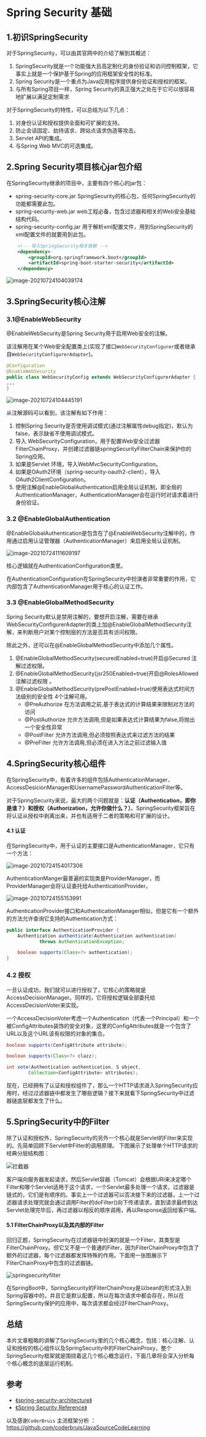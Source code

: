 # Spring Security 基础

## 1.初识SpringSecurity

对于SpringSecurity，可以由其官网中的介绍了解到其概述：

1. SpringSecurity就是一个功能强大且高定制化的身份验证和访问控制框架，它事实上就是一个保护基于Spring的应用框架安全性的标准。
2. Spring Security是一个重点为Java应用程序提供身份验证和授权的框架。
3. 与所有Spring项目一样，Spring Security的真正强大之处在于它可以很容易地扩展以满足定制需求

对于SpringSecurity的特性，可以总结为以下几点：

1. 对身份认证和授权提供全面和可扩展的支持。
2. 防止会话固定、劫持请求、跨站点请求伪造等攻击。 
3. Servlet API的集成。
4. 与Spring Web MVC的可选集成。

## 2.Spring Security项目核心jar包介绍

在SpringSecurity继承的项目中，主要有四个核心的jar包：

- spring-security-core.jar
  SpringSecurity的核心包，任何SpringSecurity的功能都需要此包。
- spring-security-web.jar
  web工程必备，包含过滤器和相关的Web安全基础结构代码。
- spring-security-config.jar 
  用于解析xml配置文件，用到SpringSecurity的xml配置文件的就要用到此包。

```xml
	<!-- 导入SpringSecurity相关依赖 -->
    <dependency>
        <groupId>org.springframework.boot</groupId>
        <artifactId>spring-boot-starter-security</artifactId>
    </dependency>
```

![image-20210724104039174](https://gitee.com/kongyin/picture_bed/raw/master/wx_picture/image-20210724104039174.png)

## 3.SpringSecurity核心注解

### 3.1@EnableWebSecurity

@EnableWebSecurity是Spring Security用于启用Web安全的注解。

该注解用在某个Web安全配置类上(实现了接口`WebSecurityConfigurer`或者继承自`WebSecurityConfigurerAdapter`)。

```java
@Configuration
@EnableWebSecurity
public class WebSecurityConfig extends WebSecurityConfigurerAdapter {
...
}
```

![image-20210724104445191](https://gitee.com/kongyin/picture_bed/raw/master/wx_picture/image-20210724104445191.png)

从注解源码可以看到，该注解有如下作用：

1. 控制Spring Security是否使用调试模式(通过注解属性debug指定)，默认为false，表示缺省不使用调试模式。
2. 导入 WebSecurityConfiguration，用于配置Web安全过滤器FilterChainProxy，并创建过滤器链springSecurityFilterChain来保护你的Spring应用。
3. 如果是Servlet 环境，导入WebMvcSecurityConfiguration。
4. 如果是OAuth2环境（spring-security-oauth2-client），导入OAuth2ClientConfiguration。
5. 使用注解@EnableGlobalAuthentication启用全局认证机制，即全局的AuthenticationManager，AuthenticationManager会在运行时对请求着进行身份验证。

### 3.2 @EnableGlobalAuthentication

@EnableGlobalAuthentication是包含在了@EnableWebSecurity注解中的，作用通过启用认证管理器（AuthenticationManager）来启用全局认证机制。

![image-20210724111609197](https://gitee.com/kongyin/picture_bed/raw/master/wx_picture/image-20210724111609197.png)

核心逻辑就在AuthenticationConfiguration类里。

在AuthenticationConfiguration在SpringSecurity中扮演者非常重要的作用，它内部包含了AuthenticationManager用于核心的认证工作。

### 3.3 @EnableGlobalMethodSecurity

Spring Security默认是禁用注解的，要想开启注解，需要在继承WebSecurityConfigurerAdapter的类上加@EnableGlobalMethodSecurity注解，来判断用户对某个控制层的方法是否具有访问权限。

除此之外，还可以在@EnableGlobalMethodSecurity中添加几个属性。

1. @EnableGlobalMethodSecurity(securedEnabled=true)开启@Secured 注解过滤权限。
2. @EnableGlobalMethodSecurity(jsr250Enabled=true)开启@RolesAllowed 注解过滤权限 。
3. @EnableGlobalMethodSecurity(prePostEnabled=true)使用表达式时间方法级别的安全性 4个注解可用。
   - @PreAuthorize 在方法调用之前,基于表达式的计算结果来限制对方法的访问
   - @PostAuthorize 允许方法调用,但是如果表达式计算结果为false,将抛出一个安全性异常
   - @PostFilter 允许方法调用,但必须按照表达式来过滤方法的结果
   - @PreFilter 允许方法调用,但必须在进入方法之前过滤输入值

## 4.SpringSecurity核心组件

在SpringSecurity中，有着许多的组件包括AuthenticationManager、AccessDesicionManager和UsernamePasswordAuthenticationFilter等。

对于SpringSecurity来说，最大的两个问题就是：**认证（Authentication，即你是谁？）和授权（Authorization，允许你做什么？）**。SpringSecurity框架旨在将认证从授权中剥离出来，并也有适用于二者的策略和可扩展的设计。

#### 4.1 认证

在SpringSecurity中，用于认证的主要接口是AuthenticationManager，它只有一个方法：

![image-20210724154017306](https://gitee.com/kongyin/picture_bed/raw/master/wx_picture/image-20210724154017306.png)

AuthenticationManger最普遍的实现类是ProviderManager，而ProviderManager会将认证委托给AuthenticationProvider。

![image-20210724155153991](https://gitee.com/kongyin/picture_bed/raw/master/wx_picture/image-20210724155153991.png)

AuthenticationProvider接口和AuthenticationManager相似，但是它有一个额外的方法允许查询它支持的Authentication方式：

```java
public interface AuthenticationProvider {
	Authentication authenticate(Authentication authentication)
			throws AuthenticationException;

	boolean supports(Class<?> authentication);
}
```

### 4.2 授权

一旦认证成功，我们就可以进行授权了，它核心的策略就是AccessDecisionManager。同样的，它将授权逻辑全部委托给AccessDecisionVoter来实现。

一个AccessDecisionVoter考虑一个Authentication（代表一个Principal）和一个被ConfigAttributes装饰的安全对象，这里的ConfigAttributes就是一个包含了URL以及这个URL该有权限的对象的集合。

```java
boolean supports(ConfigAttribute attribute);

boolean supports(Class<?> clazz);

int vote(Authentication authentication, S object,
        Collection<ConfigAttribute> attributes);
```

现在，已经拥有了认证和授权组件了，那么一个HTTP请求进入SpringSecurity应用时，经过过滤器链中都发生了哪些逻辑？接下来就看下SpringSecurity中过滤器链底层都发生了什么。

## 5.SpringSecurity中的Filter

除了认证和授权外，SpringSecurity的另外一个核心就是Servlet的Filter来实现的。先简单回顾下Servlet中Filter的调用原理。
下图展示了处理单个HTTP请求的经典分层结构图：

![拦截器](https://gitee.com/kongyin/picture_bed/raw/master/wx_picture/20200726104520271.png)

客户端向服务器发起请求，然后Servlet容器（Tomcat）会根据URI来决定哪个Filter和哪个Servlet适用于这个请求，一个Servlet最多处理一个请求，过滤器是链式的，它们是有顺序的。事实上一个过滤器可以否决接下来的过滤器，上一个过滤器请求处理完就会通过调用Filter的doFilter()向下传递请求，直到请求最终到达Servlet处理完毕后，再过滤器以相反的顺序调用，再以Response返回给客户端。

#### 5.1 FilterChainProxy以及其内部的Filter

回归正题，SpringSecurity在过滤器链中扮演的就是一个Filter，其类型是FilterChainProxy。但它又不是一个普通的Filter，因为FilterChainProxy中包含了额外的过滤器，每个过滤器都发挥特殊的作用。下面用一张图展示下FliterChainProxy中包含的过滤器链。

![springsecurityfilter](https://gitee.com/kongyin/picture_bed/raw/master/wx_picture/20200726110652665.png)

在SpringBoot中，SpringSecurity的FilterChainProxy是以bean的形式注入到Spring容器中的，并且它是默认配置，所以在每次请求中都会存在，所以在SpringSecurity保护的应用中，每次请求都会经过FilterChainProxy。

## 总结

本片文章粗略的讲解了SpringSecurity里的几个核心概念，包括：核心注解、认证和授权的核心组件以及SpringSecurity中的FilterChainProxy，整个SpringSecurity框架就是围绕着这几个核心概念运行，下面几章将会深入分析每个核心概念的底层运行机制。

## 参考

- [《spring-security-architecture》](https://spring.io/guides/topicals/spring-security-architecture)
- [《Spring Security Reference》](https://docs.spring.io/spring-security/site/docs/current/reference/html5/#preface)

以及感谢`CoderBruis` 主流框架分析 ：https://github.com/coderbruis/JavaSourceCodeLearning


